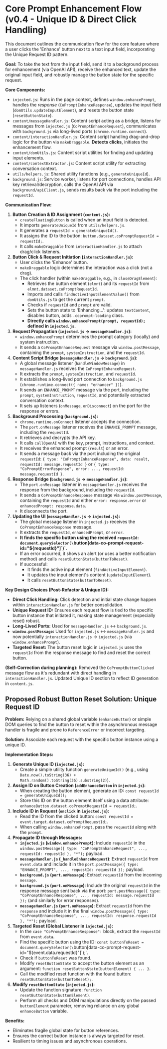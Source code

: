 # Core Prompt Enhancement Flow (v0.4 - Unique ID & Direct Click Handling)

This document outlines the communication flow for the core feature where a user clicks the 'Enhance' button next to a text input field, incorporating the Unique Request ID pattern.

**Goal:** To take the text from the input field, send it to a background process for enhancement (via OpenAI API), receive the enhanced text, update the original input field, and robustly manage the button state for the specific request.

**Core Components:**

- `injected.js`: Runs in the page context, defines `window.enhancePrompt`, handles the _response_ (`CoPromptEnhanceResponse`), updates the input field (`domUtils.updateInputElement`), and resets the button state (`resetButtonState`).
- `content/messageHandler.js`: Content script acting as a bridge, listens for messages from `injected.js` (`CoPromptEnhanceRequest`), communicates with `background.js` via long-lived ports (`chrome.runtime.connect`).
- `content/interactionHandler.js`: Content script handling drag-and-drop logic for the button via `makeDraggable`. **Detects clicks**, initiates the enhancement flow.
- `content/domUtils.js`: Content script utilities for finding and updating input elements.
- `content/contextExtractor.js`: Content script utility for extracting conversation context.
- `utils/helpers.js`: Shared utility functions (e.g., `generateUniqueId`).
- `background.js`: Service worker, listens for port connections, handles API key retrieval/decryption, calls the OpenAI API via `background/apiClient.js`, sends results back via the port including the `requestId`.

**Communication Flow:**

1.  **Button Creation & ID Assignment (`content.js`):**
    - `createFloatingButton` is called when an input field is detected.
    - It imports `generateUniqueId` from `utils/helpers.js`.
    - It generates a `requestId = generateUniqueId()`.
    - It assigns the ID to the button: `button.dataset.coPromptRequestId = requestId;`.
    - It calls `makeDraggable` from `interactionHandler.js` to attach drag/click listeners.
2.  **Button Click & Request Initiation (`interactionHandler.js`):**
    - User clicks the 'Enhance' button.
    - `makeDraggable` logic determines the interaction was a click (not a drag).
    - The click handler (within `makeDraggable`, e.g., in `closeDragElement`):
      - Retrieves the button element (`elmnt`) and its `requestId` from `elmnt.dataset.coPromptRequestId`.
      - Imports and calls `findActiveInputElementValue()` from `domUtils.js` to get the current `prompt`.
      - Checks if `requestId` and `prompt` are valid.
      - Sets the button state to 'Enhancing...': updates `textContent`, disables button, adds `.coprompt-loading` class.
      - **Directly calls `window.enhancePrompt(prompt, requestId);` defined in `injected.js`.**
3.  **Request Propagation (`injected.js` -> `messageHandler.js`):**
    - `window.enhancePrompt` determines the prompt category (locally) and system instruction.
    - It sends a `CoPromptEnhanceRequest` message via `window.postMessage`, containing the `prompt`, `systemInstruction`, and the `requestId`.
4.  **Content Script Bridge (`messageHandler.js` -> `background.js`):**
    - A global message listener (`handleWindowMessage`) in `messageHandler.js` receives the `CoPromptEnhanceRequest`.
    - It extracts the `prompt`, `systemInstruction`, and `requestId`.
    - It establishes a long-lived port connection to `background.js` (`chrome.runtime.connect({ name: "enhancer" })`).
    - It sends an `ENHANCE_PROMPT` message via the port, including the `prompt`, `systemInstruction`, `requestId`, and potentially extracted conversation context.
    - It sets up listeners (`onMessage`, `onDisconnect`) on the port for the response or errors.
5.  **Background Processing (`background.js`):**
    - `chrome.runtime.onConnect` listener accepts the connection.
    - The `port.onMessage` listener receives the `ENHANCE_PROMPT` message, including the `requestId`.
    - It retrieves and decrypts the API key.
    - It calls `callOpenAI` with the key, prompt, instructions, and context.
    - It receives the enhanced prompt (`result`) or an error.
    - It sends a message back via the port including the original `requestId`: `{ type: "CoPromptEnhanceResponse", data: result, requestId: message.requestId }` or `{ type: "CoPromptErrorResponse", error: ..., requestId: message.requestId }`.
6.  **Response Bridge (`background.js` -> `messageHandler.js`):**
    - The `port.onMessage` listener in `messageHandler.js` receives the response from the background, including the `requestId`.
    - It sends a `CoPromptEnhanceResponse` message via `window.postMessage`, containing the `requestId` and either `error: response.error` or `enhancedPrompt: response.data`.
    - It disconnects the port.
7.  **Updating the UI (`messageHandler.js` -> `injected.js`):**
    - The global message listener in `injected.js` receives the `CoPromptEnhanceResponse` message.
    - It extracts the `requestId`, `enhancedPrompt`, or `error`.
    - **It finds the specific button using the received `requestId`: `document.querySelector(\`button[data-co-prompt-request-id="${requestId}"]\`)`.**
    - If an error occurred, it shows an alert (or uses a better notification method) and calls `resetButtonState(buttonToReset)`.
    - If successful:
      - It finds the active input element (`findActiveInputElement`).
      - It updates the input element's content (`updateInputElement`).
      - It calls `resetButtonState(buttonToReset)`.

**Key Design Choices (Post-Refactor & Unique ID):**

- **Direct Click Handling:** Click detection and initial state change happen within `interactionHandler.js` for better consolidation.
- **Unique Request ID:** Ensures each request flow is tied to the specific button instance that initiated it, making state management (especially reset) robust.
- **Long-Lived Ports:** Used for `messageHandler.js` <-> `background.js`.
- **`window.postMessage`:** Used for `injected.js` <-> `messageHandler.js` and now potentially `interactionHandler.js` -> `injected.js` (via `window.enhancePrompt`).
- **Targeted Reset:** The button reset logic in `injected.js` uses the `requestId` from the response message to find and reset the correct button.

**(Self-Correction during planning):** Removed the `CoPromptButtonClicked` message flow as it's redundant with direct handling in `interactionHandler.js`. Updated Unique ID section to reflect ID generation in `content.js`.

## Proposed Robust Button Reset Solution: Unique Request ID

**Problem:** Relying on a shared global variable (`enhanceButton`) or simple DOM queries to find the button to reset within the asynchronous message handler is fragile and prone to `ReferenceError` or incorrect targeting.

**Solution:** Associate each request with the specific button instance using a unique ID.

**Implementation Steps:**

1.  **Generate Unique ID (`injected.js`):**
    - Create a simple utility function `generateUniqueId()` (e.g., using `Date.now().toString(36) + Math.random().toString(36).substring(2)`).
2.  **Assign ID on Button Creation (`addEnhanceButton` in `injected.js`):**
    - When creating the button element, generate an ID: `const requestId = generateUniqueId();`
    - Store this ID on the button element itself using a data attribute: `enhanceButton.dataset.coPromptRequestId = requestId;`.
3.  **Include ID in Request (`onclick` in `injected.js`):**
    - Read the ID from the clicked button: `const requestId = event.target.dataset.coPromptRequestId;`.
    - When calling `window.enhancePrompt`, pass the `requestId` along with the `prompt`.
4.  **Propagate ID through Messages:**
    - **`injected.js` (`window.enhancePrompt`)**: Include `requestId` in the `window.postMessage({ type: "CoPromptEnhanceRequest", ..., requestId: requestId }, "*");` payload.
    - **`messageHandler.js` (`_handleEnhanceRequest`)**: Extract `requestId` from `event.data` and include it in the `port.postMessage({ type: "ENHANCE_PROMPT", ..., requestId: requestId });` payload.
    - **`background.js` (`port.onMessage`)**: Extract `requestId` from the incoming `message`.
    - **`background.js` (`port.onMessage`)**: Include the original `requestId` in the response message sent back via the port: `port.postMessage({ type: "CoPromptEnhanceResponse", ..., requestId: message.requestId });` (and similarly for error responses).
    - **`messageHandler.js` (`port.onMessage`)**: Extract `requestId` from the `response` and include it in the final `window.postMessage({ type: "CoPromptEnhanceResponse", ..., requestId: response.requestId }, "*");` payload.
5.  **Targeted Reset (Global Listener in `injected.js`):**
    - In the `case "CoPromptEnhanceResponse":` block, extract the `requestId` from `event.data`.
    - Find the specific button using the ID: `const buttonToReset = document.querySelector(\`button[data-co-prompt-request-id="${event.data.requestId}"]\`);`.
    - Check if `buttonToReset` was found.
    - Modify `resetButtonState` to accept the button element as an argument: `function resetButtonState(buttonElement) { ... }`.
    - Call the modified reset function with the found button: `resetButtonState(buttonToReset);`.
6.  **Modify `resetButtonState` (`injected.js`):**
    - Update the function signature: `function resetButtonState(buttonElement)`.
    - Perform all checks and DOM manipulations directly on the passed `buttonElement` parameter, removing reliance on any global `enhanceButton` variable.

**Benefits:**

- Eliminates fragile global state for button references.
- Ensures the correct button instance is always targeted for reset.
- Resilient to timing issues and asynchronous operations.
